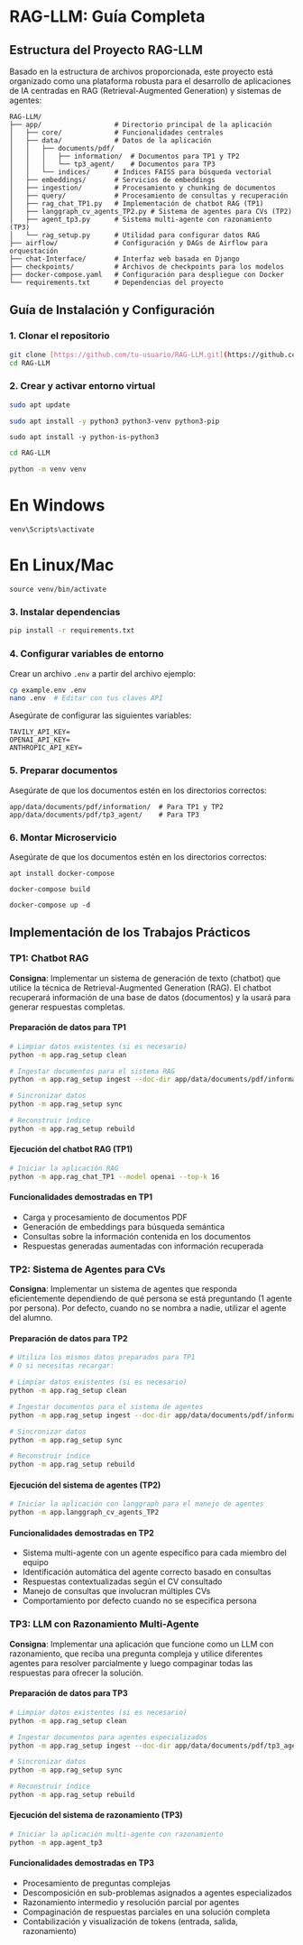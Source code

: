 # RAG-LLM: Guía Completa

## Estructura del Proyecto RAG-LLM

Basado en la estructura de archivos proporcionada, este proyecto está organizado como una plataforma robusta para el desarrollo de aplicaciones de IA centradas en RAG (Retrieval-Augmented Generation) y sistemas de agentes:

```
RAG-LLM/
├── app/                  # Directorio principal de la aplicación
│   ├── core/             # Funcionalidades centrales
│   ├── data/             # Datos de la aplicación
│   │   ├── documents/pdf/
│   │   │   ├── information/  # Documentos para TP1 y TP2
│   │   │   └── tp3_agent/    # Documentos para TP3
│   │   └── indices/      # Índices FAISS para búsqueda vectorial
│   ├── embeddings/       # Servicios de embeddings
│   ├── ingestion/        # Procesamiento y chunking de documentos
│   ├── query/            # Procesamiento de consultas y recuperación
│   ├── rag_chat_TP1.py   # Implementación de chatbot RAG (TP1)
│   ├── langgraph_cv_agents_TP2.py # Sistema de agentes para CVs (TP2)
│   ├── agent_tp3.py      # Sistema multi-agente con razonamiento (TP3)
│   └── rag_setup.py      # Utilidad para configurar datos RAG
├── airflow/              # Configuración y DAGs de Airflow para orquestación
├── chat-Interface/       # Interfaz web basada en Django
├── checkpoints/          # Archivos de checkpoints para los modelos
├── docker-compose.yaml   # Configuración para despliegue con Docker
└── requirements.txt      # Dependencias del proyecto
```

## Guía de Instalación y Configuración

### 1. Clonar el repositorio

```bash
git clone [https://github.com/tu-usuario/RAG-LLM.git](https://github.com/pspedro19/RAG-LLM.git)
cd RAG-LLM
```

### 2. Crear y activar entorno virtual
```bash
sudo apt update
```

```bash
sudo apt install -y python3 python3-venv python3-pip
```

```
sudo apt install -y python-is-python3
```

```bash
cd RAG-LLM
```

```bash
python -m venv venv
```
# En Windows
```
venv\Scripts\activate
```
# En Linux/Mac
```
source venv/bin/activate
```

### 3. Instalar dependencias

```bash
pip install -r requirements.txt
```

### 4. Configurar variables de entorno

Crear un archivo `.env` a partir del archivo ejemplo:

```bash
cp example.env .env
nano .env  # Editar con tus claves API
```

Asegúrate de configurar las siguientes variables:

```
TAVILY_API_KEY=
OPENAI_API_KEY=
ANTHROPIC_API_KEY=
```

### 5. Preparar documentos

Asegúrate de que los documentos estén en los directorios correctos:

```
app/data/documents/pdf/information/  # Para TP1 y TP2
app/data/documents/pdf/tp3_agent/    # Para TP3
```


### 6. Montar Microservicio

Asegúrate de que los documentos estén en los directorios correctos:

```
apt install docker-compose
```

```
docker-compose build
```

```
docker-compose up -d
```

## Implementación de los Trabajos Prácticos

### TP1: Chatbot RAG

**Consigna**: Implementar un sistema de generación de texto (chatbot) que utilice la técnica de Retrieval-Augmented Generation (RAG). El chatbot recuperará información de una base de datos (documentos) y la usará para generar respuestas completas.

#### Preparación de datos para TP1

```bash
# Limpiar datos existentes (si es necesario)
python -m app.rag_setup clean

# Ingestar documentos para el sistema RAG
python -m app.rag_setup ingest --doc-dir app/data/documents/pdf/information

# Sincronizar datos
python -m app.rag_setup sync

# Reconstruir índice
python -m app.rag_setup rebuild
```

#### Ejecución del chatbot RAG (TP1)

```bash
# Iniciar la aplicación RAG
python -m app.rag_chat_TP1 --model openai --top-k 16
```

#### Funcionalidades demostradas en TP1
* Carga y procesamiento de documentos PDF
* Generación de embeddings para búsqueda semántica
* Consultas sobre la información contenida en los documentos
* Respuestas generadas aumentadas con información recuperada

### TP2: Sistema de Agentes para CVs

**Consigna**: Implementar un sistema de agentes que responda eficientemente dependiendo de qué persona se está preguntando (1 agente por persona). Por defecto, cuando no se nombra a nadie, utilizar el agente del alumno.

#### Preparación de datos para TP2

```bash
# Utiliza los mismos datos preparados para TP1
# O si necesitas recargar:

# Limpiar datos existentes (si es necesario)
python -m app.rag_setup clean

# Ingestar documentos para el sistema de agentes
python -m app.rag_setup ingest --doc-dir app/data/documents/pdf/information

# Sincronizar datos
python -m app.rag_setup sync

# Reconstruir índice
python -m app.rag_setup rebuild
```

#### Ejecución del sistema de agentes (TP2)

```bash
# Iniciar la aplicación con langgraph para el manejo de agentes
python -m app.langgraph_cv_agents_TP2
```

#### Funcionalidades demostradas en TP2
* Sistema multi-agente con un agente específico para cada miembro del equipo
* Identificación automática del agente correcto basado en consultas
* Respuestas contextualizadas según el CV consultado
* Manejo de consultas que involucran múltiples CVs
* Comportamiento por defecto cuando no se especifica persona

### TP3: LLM con Razonamiento Multi-Agente

**Consigna**: Implementar una aplicación que funcione como un LLM con razonamiento, que reciba una pregunta compleja y utilice diferentes agentes para resolver parcialmente y luego compaginar todas las respuestas para ofrecer la solución.

#### Preparación de datos para TP3

```bash
# Limpiar datos existentes (si es necesario)
python -m app.rag_setup clean

# Ingestar documentos para agentes especializados
python -m app.rag_setup ingest --doc-dir app/data/documents/pdf/tp3_agent

# Sincronizar datos
python -m app.rag_setup sync

# Reconstruir índice
python -m app.rag_setup rebuild
```

#### Ejecución del sistema de razonamiento (TP3)

```bash
# Iniciar la aplicación multi-agente con razonamiento
python -m app.agent_tp3
```

#### Funcionalidades demostradas en TP3
* Procesamiento de preguntas complejas
* Descomposición en sub-problemas asignados a agentes especializados
* Razonamiento intermedio y resolución parcial por agentes
* Compaginación de respuestas parciales en una solución completa
* Contabilización y visualización de tokens (entrada, salida, razonamiento)

